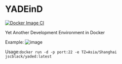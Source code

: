 # YADEinD
[![Docker Image CI](https://github.com/jscblack/YADED/actions/workflows/docker-image.yml/badge.svg)](https://github.com/jscblack/YADED/actions/workflows/docker-image.yml)

Yet Another Development Environment in Docker

Example:
![image](https://user-images.githubusercontent.com/33062157/196014804-635d846d-9647-4a02-8f92-cb3f73b606aa.png)


Usage:``docker run -d -p port:22 -e TZ=Asia/Shanghai jscblack/yaded:latest``
